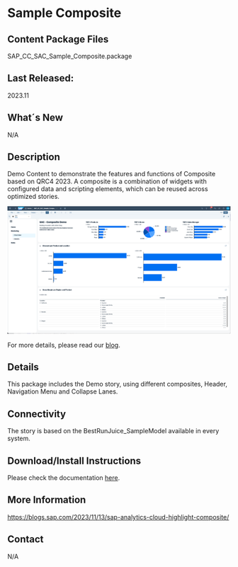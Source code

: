 # Sample Composite

## Content Package Files
SAP_CC_SAC_Sample_Composite.package

## Last Released:
2023.11

## What´s New
N/A

## Description
Demo Content to demonstrate the features and functions of Composite based on QRC4 2023.
A composite is a combination of widgets with configured data and scripting elements, which can be reused across optimized stories.

![Sample Composite](SAP_CC_Sample_Composite.png)

For more details, please read our [blog](https://blogs.sap.com/2023/11/13/sap-analytics-cloud-highlight-composite/).

## Details
This package includes the Demo story, using different composites, Header, Navigation Menu and Collapse Lanes.

## Connectivity
The story is based on the BestRunJuice_SampleModel available in every system.

## Download/Install Instructions
Please check the documentation [here](https://help.sap.com/docs/SAP_ANALYTICS_CLOUD/42093f14b43c485fbe3adbbe81eff6c8/ef516563b3fe4c69b6f718f17ed94cdf.html).


## More Information
https://blogs.sap.com/2023/11/13/sap-analytics-cloud-highlight-composite/

## Contact
N/A

